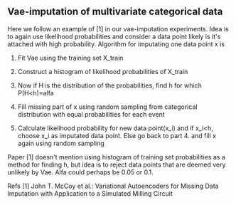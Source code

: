 ## Vae-imputation of multivariate categorical data

Here we follow an example of [1] in our vae-imputation experiments. Idea is to again use
likelihood probabilities and consider a data point likely is it's attached with high probability. Algorithm for imputating one data point x is

1. Fit Vae using the training set X_train

2. Construct a histogram of likelihood probabilities of X_train

3. Now if H is the distribution of the probabilities, find h for which P(H<h)=alfa

4. Fill missing part of x using random sampling from categorical distribution with equal probabilities for each event

5. Calculate likelihood probability for new data point(x_i) and if x_i<h, choose x_i as imputated data point. Else go back to part 4. and fill x again using random sampling

Paper [1] doesn't mention using histogram of training set probabilities as a method for finding h, but idea is to reject data points that are deemed very unlikely by Vae. Alfa could perhaps be 0.05 or 0.1.


Refs
[1] John T. McCoy et al.: Variational Autoencoders for Missing Data Imputation with Application to a Simulated Milling Circuit

